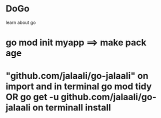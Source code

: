 # DoGo
learn about go
# go mod init myapp ==> make pack age
# "github.com/jalaali/go-jalaali" on import and in terminal go mod tidy OR  go get -u github.com/jalaali/go-jalaali on terminall install 